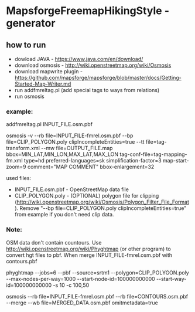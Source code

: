 # MapsforgeFreemapHikingStyle - generator

## how to run
* dowload JAVA - https://www.java.com/en/download/
* download osmosis - http://wiki.openstreetmap.org/wiki/Osmosis
* download mapwrite plugin - https://github.com/mapsforge/mapsforge/blob/master/docs/Getting-Started-Map-Writer.md
* run addfmreltag.pl (add special tags to ways from relations)
* run osmosis

### example: 

addfmreltag.pl INPUT_FILE.osm.pbf 

osmosis -v --rb file=INPUT_FILE-fmrel.osm.pbf --bp file=CLIP_POLYGON.poly clipIncompleteEntities=true --tt file=tag-transform.xml --mw file=OUTPUT_FILE.map bbox=MIN_LAT,MIN_LON,MAX_LAT,MAX_LON tag-conf-file=tag-mapping-fm.xml type=hd preferred-languages=sk simplification-factor=3 map-start-zoom=9 comment="MAP COMMENT" bbox-enlargement=32

used files:
* INPUT_FILE.osm.pbf - OpenStreetMap data file
* CLIP_POLYGON.poly - (OPTIONAL) polygon file for clipping (http://wiki.openstreetmap.org/wiki/Osmosis/Polygon_Filter_File_Format). Remove "--bp file=CLIP_POLYGON.poly clipIncompleteEntities=true" from example if you don't need clip data.

### Note:
OSM data don't contain countours. Use http://wiki.openstreetmap.org/wiki/Phyghtmap (or other program) to convert hgt files to pbf. When merge INPUT_FILE-fmrel.osm.pbf with contours.pbf
 
phyghtmap  --jobs=6 --pbf  --source=srtm1 --polygon=CLIP_POLYGON.poly --max-nodes-per-way=1000 --start-node-id=100000000000 --start-way-id=100000000000 -s 10 -c 100,50 

osmosis --rb file=INPUT_FILE-fmrel.osm.pbf --rb file=CONTOURS.osm.pbf --merge --wb file=MERGED_DATA.osm.pbf  omitmetadata=true 
 